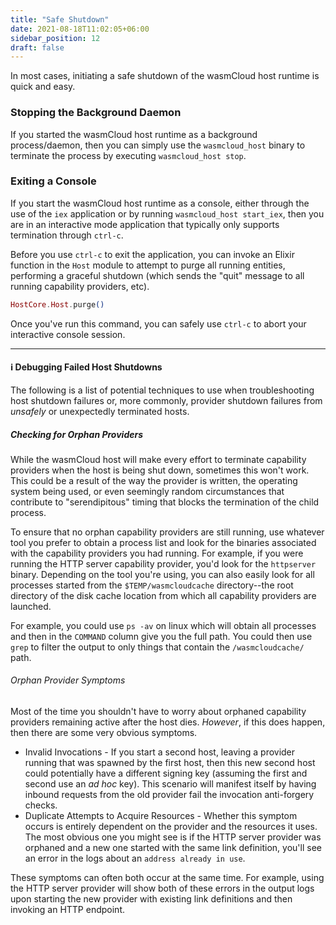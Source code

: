 ```yaml
---
title: "Safe Shutdown"
date: 2021-08-18T11:02:05+06:00
sidebar_position: 12
draft: false
---
```


In most cases, initiating a safe shutdown of the wasmCloud host runtime is quick and easy.

### Stopping the Background Daemon

If you started the wasmCloud host runtime as a background process/daemon, then you can simply use the `wasmcloud_host` binary to terminate the process by executing `wasmcloud_host stop`.

### Exiting a Console

If you start the wasmCloud host runtime as a console, either through the use of the `iex` application or by running `wasmcloud_host start_iex`, then you are in an interactive mode application that typically only supports termination through `ctrl-c`.

Before you use `ctrl-c` to exit the application, you can invoke an Elixir function in the `Host` module to attempt to purge all running entities, performing a graceful shutdown (which sends the "quit" message to all running capability providers, etc).

```elixir
HostCore.Host.purge()
```

Once you've run this command, you can safely use `ctrl-c` to abort your interactive console session.

---

#### ℹ️ Debugging Failed Host Shutdowns

The following is a list of potential techniques to use when troubleshooting host shutdown failures or, more commonly, provider shutdown failures from _unsafely_ or unexpectedly terminated hosts.

##### Checking for Orphan Providers

While the wasmCloud host will make every effort to terminate capability providers when the host is being shut down, sometimes this won't work. This could be a result of the way the provider is written, the operating system being used, or even seemingly random circumstances that contribute to "serendipitous" timing that blocks the termination of the child process.

To ensure that no orphan capability providers are still running, use whatever tool you prefer to obtain a process list and look for the binaries associated with the capability providers you had running. For example, if you were running the HTTP server capability provider, you'd look for the `httpserver` binary. Depending on the tool you're using, you can also easily look for all processes started from the `$TEMP/wasmcloudcache` directory--the root directory of the disk cache location from which all capability providers are launched.

For example, you could use `ps -av` on linux which will obtain all processes and then in the `COMMAND` column give you the full path. You could then use `grep` to filter the output to only things that contain the `/wasmcloudcache/` path.

###### Orphan Provider Symptoms

Most of the time you shouldn't have to worry about orphaned capability providers remaining active after the host dies. _However_, if this does happen, then there are some very obvious symptoms.

- Invalid Invocations - If you start a second host, leaving a provider running that was spawned by the first host, then this new second host could potentially have a different signing key (assuming the first and second use an _ad hoc_ key). This scenario will manifest itself by having inbound requests from the old provider fail the invocation anti-forgery checks.
- Duplicate Attempts to Acquire Resources - Whether this symptom occurs is entirely dependent on the provider and the resources it uses. The most obvious one you might see is if the HTTP server provider was orphaned and a new one started with the same link definition, you'll see an error in the logs about an `address already in use`.

These symptoms can often both occur at the same time. For example, using the HTTP server provider will show both of these errors in the output logs upon starting the new provider with existing link definitions and then invoking an HTTP endpoint.
